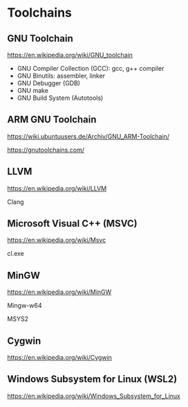 # Toolchains


## GNU Toolchain

https://en.wikipedia.org/wiki/GNU_toolchain

- GNU Compiler Collection (GCC): gcc, g++ compiler
- GNU Binutils: assembler, linker
- GNU Debugger (GDB)
- GNU make
- GNU Build System (Autotools)


## ARM GNU Toolchain

https://wiki.ubuntuusers.de/Archiv/GNU_ARM-Toolchain/

https://gnutoolchains.com/


## LLVM

https://en.wikipedia.org/wiki/LLVM

Clang


## Microsoft Visual C++ (MSVC)

https://en.wikipedia.org/wiki/Msvc

cl.exe


## MinGW

https://en.wikipedia.org/wiki/MinGW

Mingw-w64

MSYS2


## Cygwin

https://en.wikipedia.org/wiki/Cygwin


## Windows Subsystem for Linux (WSL2)

https://en.wikipedia.org/wiki/Windows_Subsystem_for_Linux

